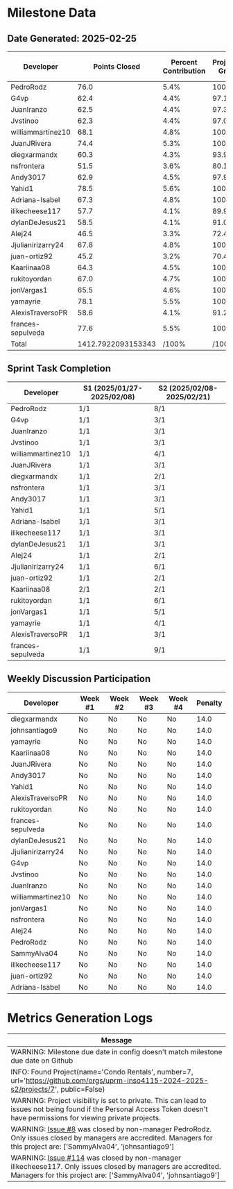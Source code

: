 # Milestone Data

## Date Generated: 2025-02-25
| Developer | Points Closed | Percent Contribution | Projected Grade | Lecture Topic Tasks |
| --------- | ------------- | -------------------- | --------------- | ------------------- |
| PedroRodz | 76.0 | 5.4% | 100.0% | 0 |
| G4vp | 62.4 | 4.4% | 97.1% | 0 |
| JuanIranzo | 62.5 | 4.4% | 97.3% | 0 |
| Jvstinoo | 62.3 | 4.4% | 97.0% | 0 |
| williammartinez10 | 68.1 | 4.8% | 100.0% | 0 |
| JuanJRivera | 74.4 | 5.3% | 100.0% | 0 |
| diegxarmandx | 60.3 | 4.3% | 93.9% | 0 |
| nsfrontera | 51.5 | 3.6% | 80.1% | 0 |
| Andy3017 | 62.9 | 4.5% | 97.9% | 0 |
| Yahid1 | 78.5 | 5.6% | 100.0% | 0 |
| Adriana-Isabel | 67.3 | 4.8% | 100.0% | 0 |
| ilikecheese117 | 57.7 | 4.1% | 89.9% | 0 |
| dylanDeJesus21 | 58.5 | 4.1% | 91.0% | 0 |
| Alej24 | 46.5 | 3.3% | 72.4% | 0 |
| Jjulianirizarry24 | 67.8 | 4.8% | 100.0% | 0 |
| juan-ortiz92 | 45.2 | 3.2% | 70.4% | 0 |
| Kaariinaa08 | 64.3 | 4.5% | 100.0% | 0 |
| rukitoyordan | 67.0 | 4.7% | 100.0% | 0 |
| jonVargas1 | 65.5 | 4.6% | 100.0% | 0 |
| yamayrie | 78.1 | 5.5% | 100.0% | 0 |
| AlexisTraversoPR | 58.6 | 4.1% | 91.2% | 0 |
| frances-sepulveda | 77.6 | 5.5% | 100.0% | 0 |
| Total | 1412.7922093153343 | /100% | /100% | 0 |


## Sprint Task Completion

| Developer | S1 (2025/01/27-2025/02/08) | S2 (2025/02/08-2025/02/21) |
|---|---|---|
| PedroRodz | 1/1 | 8/1 |
| G4vp | 1/1 | 3/1 |
| JuanIranzo | 1/1 | 3/1 |
| Jvstinoo | 1/1 | 3/1 |
| williammartinez10 | 1/1 | 4/1 |
| JuanJRivera | 1/1 | 3/1 |
| diegxarmandx | 1/1 | 2/1 |
| nsfrontera | 1/1 | 3/1 |
| Andy3017 | 1/1 | 3/1 |
| Yahid1 | 1/1 | 5/1 |
| Adriana-Isabel | 1/1 | 3/1 |
| ilikecheese117 | 1/1 | 3/1 |
| dylanDeJesus21 | 1/1 | 3/1 |
| Alej24 | 1/1 | 2/1 |
| Jjulianirizarry24 | 1/1 | 6/1 |
| juan-ortiz92 | 1/1 | 2/1 |
| Kaariinaa08 | 2/1 | 2/1 |
| rukitoyordan | 1/1 | 6/1 |
| jonVargas1 | 1/1 | 5/1 |
| yamayrie | 1/1 | 4/1 |
| AlexisTraversoPR | 1/1 | 3/1 |
| frances-sepulveda | 1/1 | 9/1 |

## Weekly Discussion Participation

| Developer | Week #1 | Week #2 | Week #3 | Week #4 | Penalty |
|---|---|---|---|---|---|
| diegxarmandx | No | No | No | No | 14.0 |
| johnsantiago9 | No | No | No | No | 14.0 |
| yamayrie | No | No | No | No | 14.0 |
| Kaariinaa08 | No | No | No | No | 14.0 |
| JuanJRivera | No | No | No | No | 14.0 |
| Andy3017 | No | No | No | No | 14.0 |
| Yahid1 | No | No | No | No | 14.0 |
| AlexisTraversoPR | No | No | No | No | 14.0 |
| rukitoyordan | No | No | No | No | 14.0 |
| frances-sepulveda | No | No | No | No | 14.0 |
| dylanDeJesus21 | No | No | No | No | 14.0 |
| Jjulianirizarry24 | No | No | No | No | 14.0 |
| G4vp | No | No | No | No | 14.0 |
| Jvstinoo | No | No | No | No | 14.0 |
| JuanIranzo | No | No | No | No | 14.0 |
| williammartinez10 | No | No | No | No | 14.0 |
| jonVargas1 | No | No | No | No | 14.0 |
| nsfrontera | No | No | No | No | 14.0 |
| Alej24 | No | No | No | No | 14.0 |
| PedroRodz | No | No | No | No | 14.0 |
| SammyAlva04 | No | No | No | No | 14.0 |
| ilikecheese117 | No | No | No | No | 14.0 |
| juan-ortiz92 | No | No | No | No | 14.0 |
| Adriana-Isabel | No | No | No | No | 14.0 |
# Metrics Generation Logs

| Message |
| ------- |
| WARNING: Milestone due date in config doesn't match milestone due date on Github |
| INFO: Found Project(name='Condo Rentals', number=7, url='https://github.com/orgs/uprm-inso4115-2024-2025-s2/projects/7', public=False) |
| WARNING: Project visibility is set to private. This can lead to issues not being found if the Personal Access Token doesn't have permissions for viewing private projects. |
| WARNING: [Issue #8](https://github.com/uprm-inso4115-2024-2025-s2/semester-project-condo-rentals/issues/8) was closed by non-manager PedroRodz. Only issues closed by managers are accredited. Managers for this project are: ['SammyAlva04', 'johnsantiago9'] |
| WARNING: [Issue #114](https://github.com/uprm-inso4115-2024-2025-s2/semester-project-condo-rentals/issues/114) was closed by non-manager ilikecheese117. Only issues closed by managers are accredited. Managers for this project are: ['SammyAlva04', 'johnsantiago9'] |
